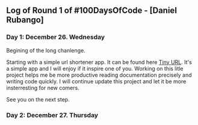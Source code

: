 ## Log of Round 1 of #100DaysOfCode - [Daniel Rubango]

### Day 1: December 26. Wednesday
Begining of the long chanlenge.

Starting with a simple url shortener app.
It can be found here [Tiny URL](https://github.com/danielrubango/tiny-url).
It's a simple app and I will enjoy if it inspire one of you.
Working on this litle project helps me be more productive reading documentation precisely and writing code quickly.
I will continue update this project and let it be more insterresting for new comers.

See you on the next step.

### Day 2: December 27. Thursday


